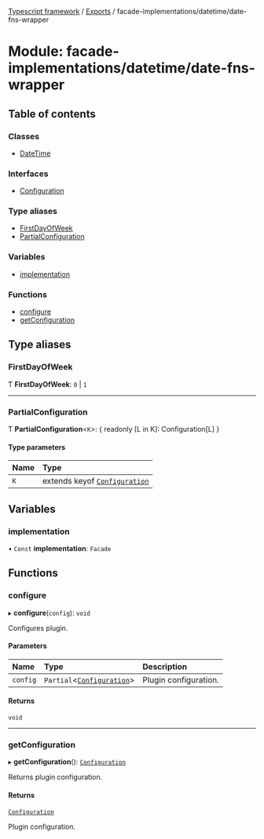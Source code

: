 [Typescript framework](../index.md) / [Exports](../modules.md) / facade-implementations/datetime/date-fns-wrapper

# Module: facade-implementations/datetime/date-fns-wrapper

## Table of contents

### Classes

- [DateTime](../classes/facade_implementations_datetime_date_fns_wrapper.DateTime.md)

### Interfaces

- [Configuration](../interfaces/facade_implementations_datetime_date_fns_wrapper.Configuration.md)

### Type aliases

- [FirstDayOfWeek](facade_implementations_datetime_date_fns_wrapper.md#firstdayofweek)
- [PartialConfiguration](facade_implementations_datetime_date_fns_wrapper.md#partialconfiguration)

### Variables

- [implementation](facade_implementations_datetime_date_fns_wrapper.md#implementation)

### Functions

- [configure](facade_implementations_datetime_date_fns_wrapper.md#configure)
- [getConfiguration](facade_implementations_datetime_date_fns_wrapper.md#getconfiguration)

## Type aliases

### FirstDayOfWeek

Ƭ **FirstDayOfWeek**: ``0`` \| ``1``

___

### PartialConfiguration

Ƭ **PartialConfiguration**<`K`\>: { readonly [L in K]: Configuration[L] }

#### Type parameters

| Name | Type |
| :------ | :------ |
| `K` | extends keyof [`Configuration`](../interfaces/facade_implementations_datetime_date_fns_wrapper.Configuration.md) |

## Variables

### implementation

• `Const` **implementation**: `Facade`

## Functions

### configure

▸ **configure**(`config`): `void`

Configures plugin.

#### Parameters

| Name | Type | Description |
| :------ | :------ | :------ |
| `config` | `Partial`<[`Configuration`](../interfaces/facade_implementations_datetime_date_fns_wrapper.Configuration.md)\> | Plugin configuration. |

#### Returns

`void`

___

### getConfiguration

▸ **getConfiguration**(): [`Configuration`](../interfaces/facade_implementations_datetime_date_fns_wrapper.Configuration.md)

Returns plugin configuration.

#### Returns

[`Configuration`](../interfaces/facade_implementations_datetime_date_fns_wrapper.Configuration.md)

Plugin configuration.
